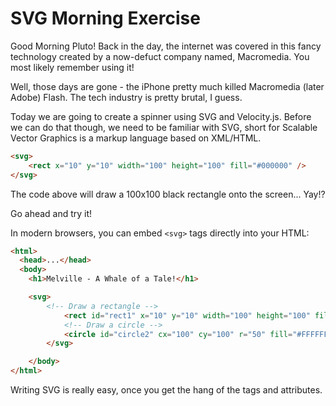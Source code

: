 # SVG Morning Exercise

Good Morning Pluto!  Back in the day, the internet was covered in this fancy technology created by a now-defuct company named, Macromedia.  You most likely remember using it!

Well, those days are gone - the iPhone pretty much killed Macromedia (later Adobe) Flash.  The tech industry is pretty brutal, I guess.

Today we are going to create a spinner using SVG and Velocity.js. Before we can do that though, we need to be familiar with SVG, short for Scalable Vector Graphics is a markup language based on XML/HTML.

```html
<svg>
	<rect x="10" y="10" width="100" height="100" fill="#000000" />
</svg>
```

The code above will draw a 100x100 black rectangle onto the screen... Yay!?

Go ahead and try it!

In modern browsers, you can embed `<svg>` tags directly into your HTML:

```html
<html>
  <head>...</head>
  <body>
  	<h1>Melville - A Whale of a Tale!</h1>

  	<svg>
  		<!-- Draw a rectangle -->
			<rect id="rect1" x="10" y="10" width="100" height="100" fill="#000000" />
			<!-- Draw a circle -->
			<circle id="circle2" cx="100" cy="100" r="50" fill="#FFFFFF" stroke="#000000" />
		</svg>

	</body>
</html>
```

Writing SVG is really easy, once you get the hang of the tags and attributes.
